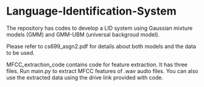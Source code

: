 # Language-Identification-System

The repository has codes to develop a LID system using Gaussian mixture 
models (GMM) and GMM-UBM (universal backgroud model).


Please refer to cs699_asgn2.pdf for details about both models and the data to be used.

MFCC_extraction_code contains code for feature extraction. It has three files. Run main.py to extract MFCC features of .wav audio files.
You can also use the extracted data using the drive link provided with code.
